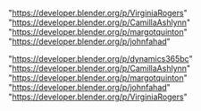 "https://developer.blender.org/p/VirginiaRogers"
"https://developer.blender.org/p/CamillaAshlynn"
"https://developer.blender.org/p/margotquinton"
"https://developer.blender.org/p/johnfahad"
 
"https://developer.blender.org/p/dynamics365bc"
"https://developer.blender.org/p/CamillaAshlynn"
"https://developer.blender.org/p/margotquinton"
"https://developer.blender.org/p/johnfahad"
"https://developer.blender.org/p/VirginiaRogers"
 
